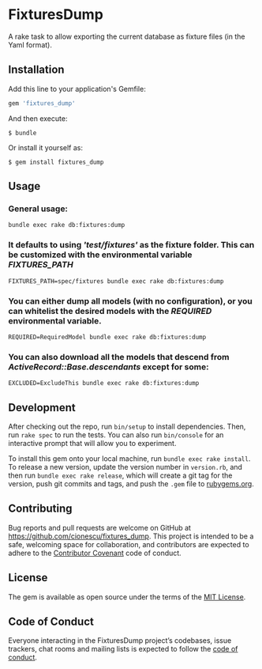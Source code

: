# FixturesDump

A rake task to allow exporting the current database as fixture files (in the Yaml format).

## Installation

Add this line to your application's Gemfile:

```ruby
gem 'fixtures_dump'
```

And then execute:

    $ bundle

Or install it yourself as:

    $ gem install fixtures_dump

## Usage

### General usage:

    bundle exec rake db:fixtures:dump

### It defaults to using _'test/fixtures'_ as the fixture folder. This can be customized with the environmental variable _FIXTURES_PATH_

    FIXTURES_PATH=spec/fixtures bundle exec rake db:fixtures:dump

### You can either dump all models (with no configuration), or you can whitelist the desired models with the _REQUIRED_ environmental variable.

    REQUIRED=RequiredModel bundle exec rake db:fixtures:dump

### You can also download all the models that descend from _ActiveRecord::Base.descendants_ except for some:

    EXCLUDED=ExcludeThis bundle exec rake db:fixtures:dump

## Development

After checking out the repo, run `bin/setup` to install dependencies. Then, run `rake spec` to run the tests. You can also run `bin/console` for an interactive prompt that will allow you to experiment.

To install this gem onto your local machine, run `bundle exec rake install`. To release a new version, update the version number in `version.rb`, and then run `bundle exec rake release`, which will create a git tag for the version, push git commits and tags, and push the `.gem` file to [rubygems.org](https://rubygems.org).

## Contributing

Bug reports and pull requests are welcome on GitHub at https://github.com/cionescu/fixtures_dump. This project is intended to be a safe, welcoming space for collaboration, and contributors are expected to adhere to the [Contributor Covenant](http://contributor-covenant.org) code of conduct.

## License

The gem is available as open source under the terms of the [MIT License](https://opensource.org/licenses/MIT).

## Code of Conduct

Everyone interacting in the FixturesDump project’s codebases, issue trackers, chat rooms and mailing lists is expected to follow the [code of conduct](https://github.com/cionescu/fixtures_dump/blob/master/CODE_OF_CONDUCT.md).
